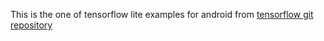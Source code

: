 This is the one of tensorflow lite examples for android from [tensorflow git repository](https://github.com/tensorflow/examples/tree/master/lite/examples/digit_classifier/android)
